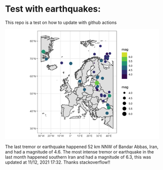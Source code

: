 <!-- README.md is generated from README.Rmd. Please edit that file -->

Test with earthquakes:
======================

This repo is a test on how to update with github actions

![](man/figures/README-unnamed-chunk-2-1.png)

The last tremor or earthquake happened 52 km NNW of Bandar Abbas, Iran,
and had a magnitude of 4.6. The most intense tremor or earthquake in the
last month happened southern Iran and had a magnitude of 6.3, this was
updated at 11/12, 2021 17:32. Thanks stackoverflow!!
